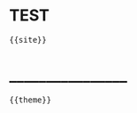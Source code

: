 <h1>TEST</h1>

<div id="htmlContainer"></div>

<pre>{{site}}</pre>
<h1>________________</h1>
<pre>{{theme}}</pre>

<script setup>
import { useData } from 'vitepress';

const { site, theme } = useData();
const { sidebar: categories = [] } = site.value?.themeConfig || {}; 



const test = site.value?.themeConfig?.sidebar[3]?.items[0]?.items[2];
console.log("XXXX", test, "/public/components-html" + test.link) 

// TODO iterate object\array\etc in @guebbot/javascript
function iterateThroughLibrary(obj) {
    for(let len = obj.length, i = 0; len > i; i++){
        if(obj[i].link)
            loadLibraryItem(obj[i].text, "/components-html" + obj[i].link.slice(0, -3) + ".html");
        if (obj[i].items && Array.isArray(obj[i].items))
            // Recurse into children
            iterateThroughLibrary(obj[i].items);
    }
}

function loadLibraryItem(name, link){
    fetch(link).then((response) =>
        response.text().then((html) => {
            const newDiv = document.createElement("div");
            newDiv.innerHTML = html;
             document.getElementById("htmlContainer").append(newDiv);
        })
    )
}

iterateThroughLibrary(categories);

/**
 * NON funzionano i <video> tag
 * NON visualizza gli iframe
 */
/*
window.onload = function() {
    setInterval(() => {
        const nodeList = document.querySelectorAll("[data-render]:not(.loaded)");
        for(let i = nodeList.length; i--; )
            fetch(nodeList[i].getAttribute("data-render")).then((response) =>
                response.text().then((html) => {
                    nodeList[i].innerHTML = html;
                    nodeList[i].classList.add("loaded");
                })
            )
    }, 1000);
};
*/
</script>
<style lang="scss">
@import "../library.scss";

#htmlContainer{
    & > * {
        margin: 48px 0;
    }
}
</style>